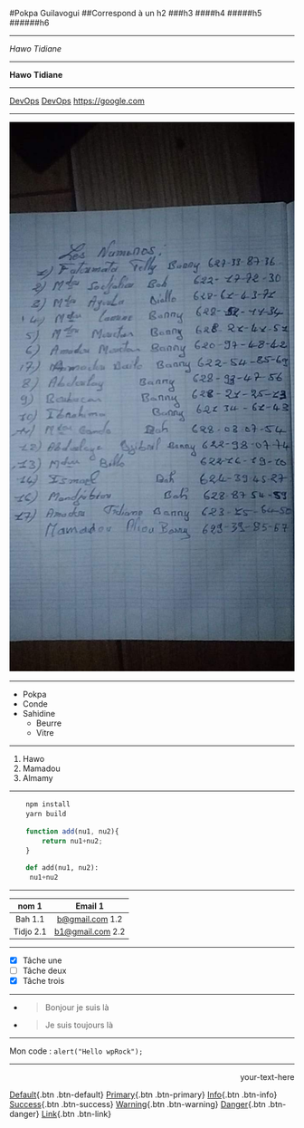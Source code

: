 <!-- Headings -->
#Pokpa Guilavogui 
##Correspond à un h2
###h3
####h4
#####h5
######h6
***
<!-- Text en italic -->

_Hawo_
*Tidiane*
***
<!-- TEXT EN gras -->

__Hawo__
**Tidiane**
***
<!-- horizontal rule -->


<!-- Links -->
[DevOps](https://www.devops.com)
[DevOps](https://www.devops.com "UN TUTO VERS DEVOPS")
<https://google.com>
***
<!-- Images -->
![Logo Markdown](https://github.com/mdoubah87/Images/blob/main/bro.jpeg)
***

<!-- UL -->
* Pokpa
* Conde
* Sahidine
    * Beurre
    * Vitre
***
<!-- OL -->
1. Hawo
1. Mamadou
1. Almamy

***
<!-- Git MarkDown -->
<!-- code block -->

```bash
    npm install
    yarn build
```
```javascript
    function add(nu1, nu2){
        return nu1+nu2;
    }
```
```python
    def add(nu1, nu2):
     nu1+nu2
```

***
<!-- Tables -->
|   nom 1    |   Email 1  |
|   :---: | :---: |
| Bah   1.1    | b@gmail.com 1.2|
| Tidjo  2.1   | b1@gmail.com 2.2|
***

* [x] Tâche une
* [ ] Tâche deux
* [x] Tâche trois

***

* > Bonjour je suis là
* > Je suis toujours là

***

Mon code : `alert("Hello wpRock");`

***

<div style="text-align: right"> your-text-here </div>

[Default](#){.btn .btn-default}
[Primary](#){.btn .btn-primary}
[Info](#){.btn .btn-info}
[Success](#){.btn .btn-success}
[Warning](#){.btn .btn-warning}
[Danger](#){.btn .btn-danger}
[Link](#){.btn .btn-link}